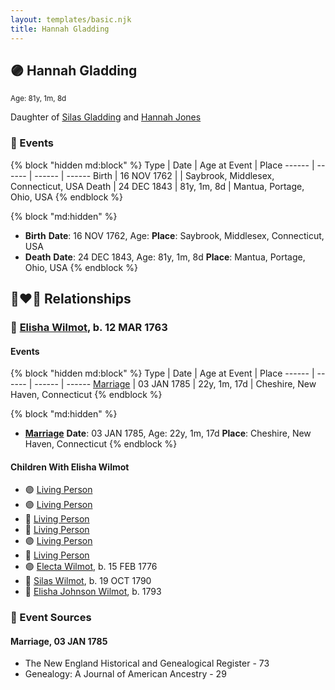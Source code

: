 ```yaml
---
layout: templates/basic.njk
title: Hannah Gladding
---
```

## 🟣 Hannah Gladding
<small>Age: 81y, 1m, 8d</small>

Daughter of [Silas Gladding](/people/5/55129348) and [Hannah Jones](/people/3/3592220)

### 📆 Events

{% block "hidden md:block" %}
Type | Date | Age at Event | Place
------ | ------ | ------ | ------
Birth | 16 NOV 1762 |  | Saybrook, Middlesex, Connecticut, USA
Death | 24 DEC 1843 | 81y, 1m, 8d | Mantua, Portage, Ohio, USA
{% endblock %}

{% block "md:hidden" %}
- **Birth**
**Date**: 16 NOV 1762, Age:
**Place**: Saybrook, Middlesex, Connecticut, USA
- **Death**
**Date**: 24 DEC 1843, Age: 81y, 1m, 8d
**Place**: Mantua, Portage, Ohio, USA
{% endblock %}

## 👩‍❤️‍👨 Relationships

### 🔵 [Elisha Wilmot](/people/2/21177328), b. 12 MAR 1763

#### Events

{% block "hidden md:block" %}
Type | Date | Age at Event | Place
------ | ------ | ------ | ------
[Marriage](#event-family-0-event-0) | 03 JAN 1785 | 22y, 1m, 17d | Cheshire, New Haven, Connecticut
{% endblock %}

{% block "md:hidden" %}
- **[Marriage](#event-family-0-event-0)**
**Date**: 03 JAN 1785, Age: 22y, 1m, 17d
**Place**: Cheshire, New Haven, Connecticut
{% endblock %}

#### Children With Elisha Wilmot
* 🟣 [Living Person](/people/9/98438457)
* 🟣 [Living Person](/people/6/62537801)
* 🔵 [Living Person](/people/8/85964764)
* 🔵 [Living Person](/people/1/14986330)
* 🟣 [Living Person](/people/7/70258360)
* 🔵 [Living Person](/people/2/2148356)
* 🟣 [Electa Wilmot](/people/7/77370498), b. 15 FEB 1776
* 🔵 [Silas Wilmot](/people/4/49979698), b. 19 OCT 1790
* 🔵 [Elisha Johnson Wilmot](/people/5/57693706), b. 1793
### 📰 Event Sources

#### <a id="event-family-0-event-0"></a> Marriage, 03 JAN 1785
* The New England Historical and Genealogical Register  - 73
* Genealogy: A Journal of American Ancestry  - 29
